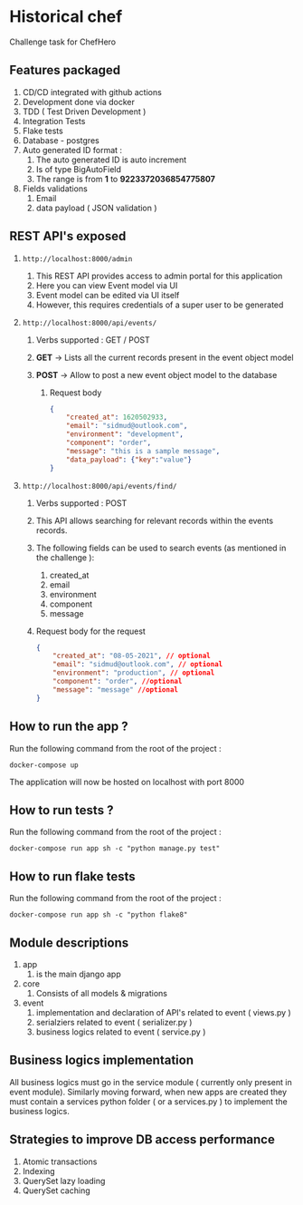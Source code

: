 # Historical chef
Challenge task for ChefHero

## Features packaged
1. CD/CD integrated with github actions
2. Development done via docker
3. TDD ( Test Driven Development )
4. Integration Tests
5. Flake tests
6. Database - postgres
8. Auto generated ID format :
   1. The auto generated ID is auto increment
   2. Is of type BigAutoField
   3. The range is from **1** to **9223372036854775807**
9. Fields validations
   1. Email
   2. data payload ( JSON validation )



## REST API's exposed

1. ```http://localhost:8000/admin```

   1. This REST API provides access to admin portal for this application
   2. Here you can view Event model via UI
   3. Event model can be edited via UI itself
   4. However, this requires credentials of a super user to be generated

2. ```http://localhost:8000/api/events/```

   1. Verbs supported : GET / POST

   2. **GET** -> Lists all the current records present in the event object model

   3. **POST** -> Allow to post a new event object model to the database

      1. Request body

         ```json
         {
             "created_at": 1620502933,
             "email": "sidmud@outlook.com",
             "environment": "development",
             "component": "order",
             "message": "this is a sample message",
             "data_payload": {"key":"value"}
         }
         ```

         

3. ```http://localhost:8000/api/events/find/```

   1. Verbs supported : POST

   2. This API allows searching for relevant records within the events records.

   3. The following fields can be used to search events (as mentioned in the challenge ): 

      1. created_at
      2. email
      3. environment
      4. component
      5. message

   4. Request body for the request

      ```json
      {
          "created_at": "08-05-2021", // optional
          "email": "sidmud@outlook.com", // optional
          "environment": "production", // optional
          "component": "order", //optional
          "message": "message" //optional
      }
      ```



## How to run the app ?
Run the following command from the root of the project : 

```docker-compose up```

The application will now be hosted on localhost with port 8000

## How to run tests ?

Run the following command from the root of the project :

```docker-compose run app sh -c "python manage.py test"```

## How to run flake tests

Run the following command from the root of the project :

```docker-compose run app sh -c "python flake8"```



## Module descriptions

1. app
   1. is the main django app
2. core
   1. Consists of all models & migrations
3. event
   1. implementation and declaration of API's related to event ( views.py )
   2. serialziers related to event ( serializer.py )
   3. business logics related to event ( service.py )



## Business logics implementation

All business logics must go in the service module ( currently only present in event module). Similarly moving forward, when new apps are created they must contain a services python folder ( or a services.py ) to implement the business logics.



## Strategies to improve DB access performance

1. Atomic transactions
2. Indexing
3. QuerySet lazy loading
4. QuerySet caching
